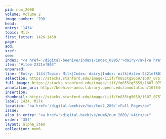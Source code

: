 ```yaml
---
pid: num_2090
volume: Volume 2
image_number: '290'
head:
entry: '1434'
topic: Milk
first_letter: 1426-1450
page:
add:
xref:
see:
index: "<a href='/digital-beehive/index1/index_0885/'>dairy</a>|<a href='/digital-beehive/index3/index_2483/'>milk</a>"
item: "#item-2321ef803"
unparsed:
line: 'Entry: 1434|Topic: Milk|Index: dairy|Index: milk|#item-2321ef803'
selection: https://stacks.stanford.edu/image/iiif/fm855tg5659/1607_0757/921,3325,2838,536/full/0/default.jpg
full_image: https://stacks.stanford.edu/image/iiif/fm855tg5659/1607_0757/full/full/0/default.jpg
annotation_uri: http://beehive-anno.library.upenn.edu/annotation/1675444187989
insertion:
thumbnail: https://stacks.stanford.edu/image/iiif/fm855tg5659/1607_0757/921,3325,600,180/250,/0/default.jpg
label: 1434. Milk
location: "<a href='/digital-beehive/toc/toc2_280/'>Full Page</a>"
issue:
also_in_entry: "<a href='/digital-beehive/num6/num_2089/'>Air</a>"
order: '357'
layout: alpha_item
collection: num6
---
```

